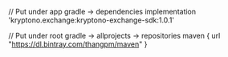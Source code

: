 // Put under app gradle -> dependencies
implementation 'kryptono.exchange:kryptono-exchange-sdk:1.0.1'

// Put under root gradle -> allprojects -> repositories
maven { url "https://dl.bintray.com/thangpm/maven" }